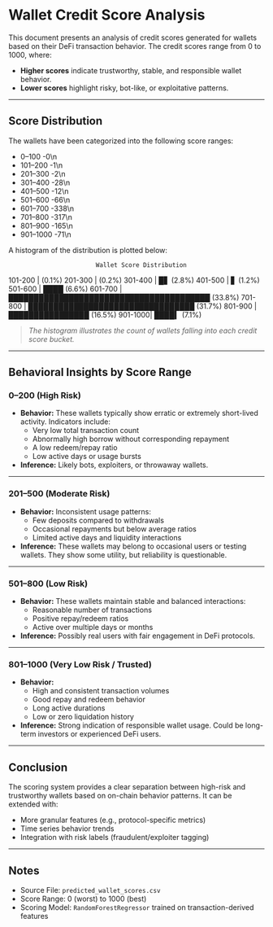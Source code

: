 # Wallet Credit Score Analysis

This document presents an analysis of credit scores generated for wallets based on their DeFi transaction behavior. The credit scores range from 0 to 1000, where:

- **Higher scores** indicate trustworthy, stable, and responsible wallet behavior.
- **Lower scores** highlight risky, bot-like, or exploitative patterns.

---

##  Score Distribution

The wallets have been categorized into the following score ranges:

- 0–100      -0\n
- 101–200    -1\n
- 201–300    -2\n
- 301–400    -28\n
- 401–500    -12\n
- 501–600    -66\n
- 601–700    -338\n
- 701–800    -317\n
- 801–900    -165\n
- 901–1000   -71\n

A histogram of the distribution is plotted below:

                            Wallet Score Distribution

101-200 |                                         (0.1%)
201-300 |                                         (0.2%)
301-400 | █▋                                      (2.8%)
401-500 | ▋                                       (1.2%)
501-600 | ████                                    (6.6%)
601-700 | ████████████████████████████████████████  (33.8%)
701-800 | █████████████████████████████████         (31.7%)
801-900 | ████████████████                          (16.5%)
901-1000| ████▍                                   (7.1%)

> _The histogram illustrates the count of wallets falling into each credit score bucket._

---

##  Behavioral Insights by Score Range

###  0–200 (High Risk)

- **Behavior:** These wallets typically show erratic or extremely short-lived activity. Indicators include:
  - Very low total transaction count
  - Abnormally high borrow without corresponding repayment
  - A low redeem/repay ratio
  - Low active days or usage bursts
- **Inference:** Likely bots, exploiters, or throwaway wallets.

---

###  201–500 (Moderate Risk)

- **Behavior:** Inconsistent usage patterns:
  - Few deposits compared to withdrawals
  - Occasional repayments but below average ratios
  - Limited active days and liquidity interactions
- **Inference:** These wallets may belong to occasional users or testing wallets. They show some utility, but reliability is questionable.

---

###  501–800 (Low Risk)

- **Behavior:** These wallets maintain stable and balanced interactions:
  - Reasonable number of transactions
  - Positive repay/redeem ratios
  - Active over multiple days or months
- **Inference:** Possibly real users with fair engagement in DeFi protocols.

---

### 801–1000 (Very Low Risk / Trusted)

- **Behavior:**
  - High and consistent transaction volumes
  - Good repay and redeem behavior
  - Long active durations
  - Low or zero liquidation history
- **Inference:** Strong indication of responsible wallet usage. Could be long-term investors or experienced DeFi users.

---

##  Conclusion

The scoring system provides a clear separation between high-risk and trustworthy wallets based on on-chain behavior patterns. It can be extended with:

- More granular features (e.g., protocol-specific metrics)
- Time series behavior trends
- Integration with risk labels (fraudulent/exploiter tagging)

---

##  Notes

- Source File: `predicted_wallet_scores.csv`
- Score Range: 0 (worst) to 1000 (best)
- Scoring Model: `RandomForestRegressor` trained on transaction-derived features

